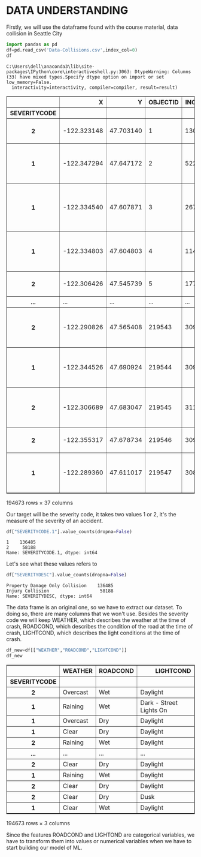 # DATA UNDERSTANDING

Firstly, we will use the dataframe found with the course material, data collision in Seattle City


```python
import pandas as pd 
df=pd.read_csv('Data-Collisions.csv',index_col=0)
df
```

    C:\Users\dell\anaconda3\lib\site-packages\IPython\core\interactiveshell.py:3063: DtypeWarning: Columns (33) have mixed types.Specify dtype option on import or set low_memory=False.
      interactivity=interactivity, compiler=compiler, result=result)
    




<div>
<style scoped>
    .dataframe tbody tr th:only-of-type {
        vertical-align: middle;
    }

    .dataframe tbody tr th {
        vertical-align: top;
    }

    .dataframe thead th {
        text-align: right;
    }
</style>
<table border="1" class="dataframe">
  <thead>
    <tr style="text-align: right;">
      <th></th>
      <th>X</th>
      <th>Y</th>
      <th>OBJECTID</th>
      <th>INCKEY</th>
      <th>COLDETKEY</th>
      <th>REPORTNO</th>
      <th>STATUS</th>
      <th>ADDRTYPE</th>
      <th>INTKEY</th>
      <th>LOCATION</th>
      <th>...</th>
      <th>ROADCOND</th>
      <th>LIGHTCOND</th>
      <th>PEDROWNOTGRNT</th>
      <th>SDOTCOLNUM</th>
      <th>SPEEDING</th>
      <th>ST_COLCODE</th>
      <th>ST_COLDESC</th>
      <th>SEGLANEKEY</th>
      <th>CROSSWALKKEY</th>
      <th>HITPARKEDCAR</th>
    </tr>
    <tr>
      <th>SEVERITYCODE</th>
      <th></th>
      <th></th>
      <th></th>
      <th></th>
      <th></th>
      <th></th>
      <th></th>
      <th></th>
      <th></th>
      <th></th>
      <th></th>
      <th></th>
      <th></th>
      <th></th>
      <th></th>
      <th></th>
      <th></th>
      <th></th>
      <th></th>
      <th></th>
      <th></th>
    </tr>
  </thead>
  <tbody>
    <tr>
      <th>2</th>
      <td>-122.323148</td>
      <td>47.703140</td>
      <td>1</td>
      <td>1307</td>
      <td>1307</td>
      <td>3502005</td>
      <td>Matched</td>
      <td>Intersection</td>
      <td>37475.0</td>
      <td>5TH AVE NE AND NE 103RD ST</td>
      <td>...</td>
      <td>Wet</td>
      <td>Daylight</td>
      <td>NaN</td>
      <td>NaN</td>
      <td>NaN</td>
      <td>10</td>
      <td>Entering at angle</td>
      <td>0</td>
      <td>0</td>
      <td>N</td>
    </tr>
    <tr>
      <th>1</th>
      <td>-122.347294</td>
      <td>47.647172</td>
      <td>2</td>
      <td>52200</td>
      <td>52200</td>
      <td>2607959</td>
      <td>Matched</td>
      <td>Block</td>
      <td>NaN</td>
      <td>AURORA BR BETWEEN RAYE ST AND BRIDGE WAY N</td>
      <td>...</td>
      <td>Wet</td>
      <td>Dark - Street Lights On</td>
      <td>NaN</td>
      <td>6354039.0</td>
      <td>NaN</td>
      <td>11</td>
      <td>From same direction - both going straight - bo...</td>
      <td>0</td>
      <td>0</td>
      <td>N</td>
    </tr>
    <tr>
      <th>1</th>
      <td>-122.334540</td>
      <td>47.607871</td>
      <td>3</td>
      <td>26700</td>
      <td>26700</td>
      <td>1482393</td>
      <td>Matched</td>
      <td>Block</td>
      <td>NaN</td>
      <td>4TH AVE BETWEEN SENECA ST AND UNIVERSITY ST</td>
      <td>...</td>
      <td>Dry</td>
      <td>Daylight</td>
      <td>NaN</td>
      <td>4323031.0</td>
      <td>NaN</td>
      <td>32</td>
      <td>One parked--one moving</td>
      <td>0</td>
      <td>0</td>
      <td>N</td>
    </tr>
    <tr>
      <th>1</th>
      <td>-122.334803</td>
      <td>47.604803</td>
      <td>4</td>
      <td>1144</td>
      <td>1144</td>
      <td>3503937</td>
      <td>Matched</td>
      <td>Block</td>
      <td>NaN</td>
      <td>2ND AVE BETWEEN MARION ST AND MADISON ST</td>
      <td>...</td>
      <td>Dry</td>
      <td>Daylight</td>
      <td>NaN</td>
      <td>NaN</td>
      <td>NaN</td>
      <td>23</td>
      <td>From same direction - all others</td>
      <td>0</td>
      <td>0</td>
      <td>N</td>
    </tr>
    <tr>
      <th>2</th>
      <td>-122.306426</td>
      <td>47.545739</td>
      <td>5</td>
      <td>17700</td>
      <td>17700</td>
      <td>1807429</td>
      <td>Matched</td>
      <td>Intersection</td>
      <td>34387.0</td>
      <td>SWIFT AVE S AND SWIFT AV OFF RP</td>
      <td>...</td>
      <td>Wet</td>
      <td>Daylight</td>
      <td>NaN</td>
      <td>4028032.0</td>
      <td>NaN</td>
      <td>10</td>
      <td>Entering at angle</td>
      <td>0</td>
      <td>0</td>
      <td>N</td>
    </tr>
    <tr>
      <th>...</th>
      <td>...</td>
      <td>...</td>
      <td>...</td>
      <td>...</td>
      <td>...</td>
      <td>...</td>
      <td>...</td>
      <td>...</td>
      <td>...</td>
      <td>...</td>
      <td>...</td>
      <td>...</td>
      <td>...</td>
      <td>...</td>
      <td>...</td>
      <td>...</td>
      <td>...</td>
      <td>...</td>
      <td>...</td>
      <td>...</td>
      <td>...</td>
    </tr>
    <tr>
      <th>2</th>
      <td>-122.290826</td>
      <td>47.565408</td>
      <td>219543</td>
      <td>309534</td>
      <td>310814</td>
      <td>E871089</td>
      <td>Matched</td>
      <td>Block</td>
      <td>NaN</td>
      <td>34TH AVE S BETWEEN S DAKOTA ST AND S GENESEE ST</td>
      <td>...</td>
      <td>Dry</td>
      <td>Daylight</td>
      <td>NaN</td>
      <td>NaN</td>
      <td>NaN</td>
      <td>24</td>
      <td>From opposite direction - both moving - head-on</td>
      <td>0</td>
      <td>0</td>
      <td>N</td>
    </tr>
    <tr>
      <th>1</th>
      <td>-122.344526</td>
      <td>47.690924</td>
      <td>219544</td>
      <td>309085</td>
      <td>310365</td>
      <td>E876731</td>
      <td>Matched</td>
      <td>Block</td>
      <td>NaN</td>
      <td>AURORA AVE N BETWEEN N 85TH ST AND N 86TH ST</td>
      <td>...</td>
      <td>Wet</td>
      <td>Daylight</td>
      <td>NaN</td>
      <td>NaN</td>
      <td>NaN</td>
      <td>13</td>
      <td>From same direction - both going straight - bo...</td>
      <td>0</td>
      <td>0</td>
      <td>N</td>
    </tr>
    <tr>
      <th>2</th>
      <td>-122.306689</td>
      <td>47.683047</td>
      <td>219545</td>
      <td>311280</td>
      <td>312640</td>
      <td>3809984</td>
      <td>Matched</td>
      <td>Intersection</td>
      <td>24760.0</td>
      <td>20TH AVE NE AND NE 75TH ST</td>
      <td>...</td>
      <td>Dry</td>
      <td>Daylight</td>
      <td>NaN</td>
      <td>NaN</td>
      <td>NaN</td>
      <td>28</td>
      <td>From opposite direction - one left turn - one ...</td>
      <td>0</td>
      <td>0</td>
      <td>N</td>
    </tr>
    <tr>
      <th>2</th>
      <td>-122.355317</td>
      <td>47.678734</td>
      <td>219546</td>
      <td>309514</td>
      <td>310794</td>
      <td>3810083</td>
      <td>Matched</td>
      <td>Intersection</td>
      <td>24349.0</td>
      <td>GREENWOOD AVE N AND N 68TH ST</td>
      <td>...</td>
      <td>Dry</td>
      <td>Dusk</td>
      <td>NaN</td>
      <td>NaN</td>
      <td>NaN</td>
      <td>5</td>
      <td>Vehicle Strikes Pedalcyclist</td>
      <td>4308</td>
      <td>0</td>
      <td>N</td>
    </tr>
    <tr>
      <th>1</th>
      <td>-122.289360</td>
      <td>47.611017</td>
      <td>219547</td>
      <td>308220</td>
      <td>309500</td>
      <td>E868008</td>
      <td>Matched</td>
      <td>Block</td>
      <td>NaN</td>
      <td>34TH AVE BETWEEN E MARION ST AND E SPRING ST</td>
      <td>...</td>
      <td>Wet</td>
      <td>Daylight</td>
      <td>NaN</td>
      <td>NaN</td>
      <td>NaN</td>
      <td>14</td>
      <td>From same direction - both going straight - on...</td>
      <td>0</td>
      <td>0</td>
      <td>N</td>
    </tr>
  </tbody>
</table>
<p>194673 rows × 37 columns</p>
</div>



Our target will be the severity code, it takes two values 1 or 2, it's the measure of the severity of an accident.


```python
df["SEVERITYCODE.1"].value_counts(dropna=False)
```




    1    136485
    2     58188
    Name: SEVERITYCODE.1, dtype: int64



Let's see what these values refers to


```python
df["SEVERITYDESC"].value_counts(dropna=False)
```




    Property Damage Only Collision    136485
    Injury Collision                   58188
    Name: SEVERITYDESC, dtype: int64



The data frame is an original one, so we have to extract our dataset. To doing so, there are many columns that we won't use. 
Besides the severity code we will keep WEATHER, which describes the weather at the time of crash, ROADCOND, which describes the condition of the road at the time of crash, LIGHTCOND, which describes the light conditions at the time of crash.


```python
df_new=df[["WEATHER","ROADCOND","LIGHTCOND"]]
df_new
```




<div>
<style scoped>
    .dataframe tbody tr th:only-of-type {
        vertical-align: middle;
    }

    .dataframe tbody tr th {
        vertical-align: top;
    }

    .dataframe thead th {
        text-align: right;
    }
</style>
<table border="1" class="dataframe">
  <thead>
    <tr style="text-align: right;">
      <th></th>
      <th>WEATHER</th>
      <th>ROADCOND</th>
      <th>LIGHTCOND</th>
    </tr>
    <tr>
      <th>SEVERITYCODE</th>
      <th></th>
      <th></th>
      <th></th>
    </tr>
  </thead>
  <tbody>
    <tr>
      <th>2</th>
      <td>Overcast</td>
      <td>Wet</td>
      <td>Daylight</td>
    </tr>
    <tr>
      <th>1</th>
      <td>Raining</td>
      <td>Wet</td>
      <td>Dark - Street Lights On</td>
    </tr>
    <tr>
      <th>1</th>
      <td>Overcast</td>
      <td>Dry</td>
      <td>Daylight</td>
    </tr>
    <tr>
      <th>1</th>
      <td>Clear</td>
      <td>Dry</td>
      <td>Daylight</td>
    </tr>
    <tr>
      <th>2</th>
      <td>Raining</td>
      <td>Wet</td>
      <td>Daylight</td>
    </tr>
    <tr>
      <th>...</th>
      <td>...</td>
      <td>...</td>
      <td>...</td>
    </tr>
    <tr>
      <th>2</th>
      <td>Clear</td>
      <td>Dry</td>
      <td>Daylight</td>
    </tr>
    <tr>
      <th>1</th>
      <td>Raining</td>
      <td>Wet</td>
      <td>Daylight</td>
    </tr>
    <tr>
      <th>2</th>
      <td>Clear</td>
      <td>Dry</td>
      <td>Daylight</td>
    </tr>
    <tr>
      <th>2</th>
      <td>Clear</td>
      <td>Dry</td>
      <td>Dusk</td>
    </tr>
    <tr>
      <th>1</th>
      <td>Clear</td>
      <td>Wet</td>
      <td>Daylight</td>
    </tr>
  </tbody>
</table>
<p>194673 rows × 3 columns</p>
</div>



Since the features ROADCOND and LIGHTOND are categorical variables, we have to transform them into values or numerical variables when we have to start building our model of ML.


```python

```
